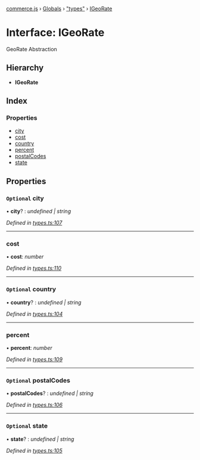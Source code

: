[commerce.js](../README.md) › [Globals](../globals.md) › ["types"](../modules/_types_.md) › [IGeoRate](_types_.igeorate.md)

# Interface: IGeoRate

GeoRate Abstraction

## Hierarchy

* **IGeoRate**

## Index

### Properties

* [city](_types_.igeorate.md#optional-city)
* [cost](_types_.igeorate.md#cost)
* [country](_types_.igeorate.md#optional-country)
* [percent](_types_.igeorate.md#percent)
* [postalCodes](_types_.igeorate.md#optional-postalcodes)
* [state](_types_.igeorate.md#optional-state)

## Properties

### `Optional` city

• **city**? : *undefined | string*

*Defined in [types.ts:107](https://github.com/shopjs/commerce.js/blob/c24ab5c/src/types.ts#L107)*

___

###  cost

• **cost**: *number*

*Defined in [types.ts:110](https://github.com/shopjs/commerce.js/blob/c24ab5c/src/types.ts#L110)*

___

### `Optional` country

• **country**? : *undefined | string*

*Defined in [types.ts:104](https://github.com/shopjs/commerce.js/blob/c24ab5c/src/types.ts#L104)*

___

###  percent

• **percent**: *number*

*Defined in [types.ts:109](https://github.com/shopjs/commerce.js/blob/c24ab5c/src/types.ts#L109)*

___

### `Optional` postalCodes

• **postalCodes**? : *undefined | string*

*Defined in [types.ts:106](https://github.com/shopjs/commerce.js/blob/c24ab5c/src/types.ts#L106)*

___

### `Optional` state

• **state**? : *undefined | string*

*Defined in [types.ts:105](https://github.com/shopjs/commerce.js/blob/c24ab5c/src/types.ts#L105)*
